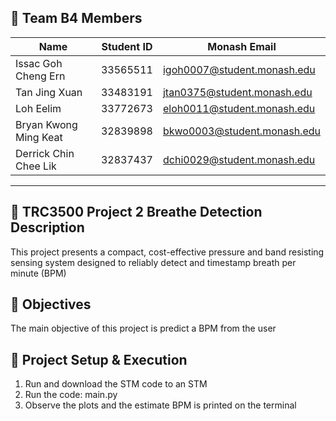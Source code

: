 ## 👥 Team B4 Members

| Name | Student ID | Monash Email |
|------|------------|--------------|
| Issac Goh Cheng Ern | 33565511 | igoh0007@student.monash.edu |
| Tan Jing Xuan | 33483191 | jtan0375@student.monash.edu |
| Loh Eelim | 33772673 | eloh0011@student.monash.edu |
| Bryan Kwong Ming Keat | 32839898 | bkwo0003@student.monash.edu |
| Derrick Chin Chee Lik  | 32837437 | dchi0029@student.monash.edu |
---

## 📘 TRC3500 Project 2 Breathe Detection Description
This project presents a compact, cost-effective pressure and band resisting sensing system designed to reliably detect and timestamp breath per minute (BPM) 

## 🎯 Objectives
The main objective of this project is predict a BPM from the user 

## 🔧 Project Setup & Execution
1. Run and download the STM code to an STM
2. Run the code: main.py
3. Observe the plots and the estimate BPM is printed on the terminal
